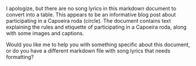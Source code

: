 I apologize, but there are no song lyrics in this markdown document to convert into a table. This appears to be an informative blog post about participating in a Capoeira roda (circle). The document contains text explaining the rules and etiquette of participating in a Capoeira roda, along with some images and captions. 

Would you like me to help you with something specific about this document, or do you have a different markdown file with song lyrics that needs formatting?